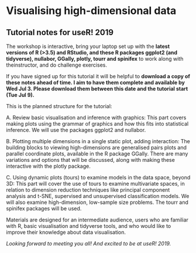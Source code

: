 # Visualising high-dimensional data 
## Tutorial notes for useR! 2019

The workshop is interactive, bring your laptop set up with the **latest versions of R (>3.5) and RStudio, and these R packages ggplot2 (and tidyverse), nullabor, GGally, plotly, tourr and spinifex** to work along with theinstructor, and do challenge exercises.

If you have signed up for this tutorial it will be helpful to **download a copy of these notes ahead of time. I aim to have them complete and available by Wed Jul 3. Please download them between this date and the tutorial start (Tue Jul 9).**

This is the planned structure for the tutorial:

A. Review basic visualisation and inference with graphics: This part
covers making plots using the grammar of graphics and how this fits
into statistical inference. We will use the packages ggplot2 and
nullabor. 

B. Plotting multiple dimensions in a single static plot, adding
interaction: The building blocks to viewing high-dimensions are
generalised pairs plots and parallel coordinate plots, available in
the R package GGally. There are many variations and options that will
be discussed, along with making these interactive with the plotly package.

C. Using dynamic plots (tours) to examine models in the data space,
beyond 3D: This part will cover the use of tours to examine
multivariate spaces, in relation to dimension reduction techniques
like principal component analysis and t-SNE, supervised and
unsupervised classification models. We will also examine
high-dimension, low-sample size problems. The tourr and spinifex
packages will be used. 

Materials are designed for an intermediate audience, users who are familiar
with R, basic visualisation and tidyverse tools, and who would like to
improve their knowledge about data visualisation. 

*Looking forward to meeting you all! And excited to be at useR! 2019.*
